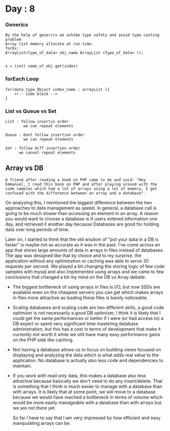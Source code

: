 # Day : 8 

### Generics        
    By the help of generics we achibe type safety and avoid type casting problem
    Array list memory allocate at run time.            
    forEx: 
    ArrayList<Type_of_data> obj_name ArrayList <Type_of_data> ();


    x = (int) name_of_obj.get(index)  
    
    
### forEach Loop

    for(data_type_Object index_name : arrayList ){
        <!-- Code block -->
    }                 

### List vs Queue vs Set        

    List : follow insertin order
            we can repeat elements   

    Queue : Dont follow insertion order
            we can repeat elements

    Set : follow diff insertion order
          we cannot repeat elements
          


## Array vs DB                  

    A friend after reading a book on PHP came to me and said: "Hey Emmanuel, I read this book on PHP and after playing around with the code samples which had a lot of arrays using a lot of memory, I got confused with the difference between an array and a database".


On analyzing this, I mentioned the biggest difference between the two approaches to data management as speed. In general, a database call is going to be much slower than accessing an element in an array. A reason you would want to choose a database is if users entered information one day, and retrieved it another day because Databases are good for holding data over long periods of time.


   Later on, I started to think that the old wisdom of "put your data in a DB is faster" is maybe not as accurate  as it was in the past.
   I've come across an app that stores large amounts of data in arrays in files instead of databases.
   The app was designed like that by choice and to my surprise, the application without any optimization or caching was able to serve 30 requests per second.
We played a bit changing the storing logic of few code samples with mysql and also implemented using arrays and we came to few conclusions that changed a bit
 my mind on the DB vs Array debate:
 * The biggest bottleneck of using arrays in files is I/O, but now SSDs are available even on the cheapest servers you can get which makes arrays in files more
 attractive as loading these files is barely noticeable.
 * Scaling databases and scaling code are two different skills, a good code optimizer is not necessarily a good DB optimizer, I think it is likely that I could
 get the same performances or better if I were (or had access to) a DB expert or spent very significant time mastering database administration, but this has a
 cost in terms of development that make it currently not worth it while we still have many easy performance gains on the PHP side like caching.
 * Not having a database allows us to focus on building views focused on displaying and analyzing the data which is what adds real value to the application.
 No database is actually also less code and dependencies to maintain.
 * If you work with read only data, this makes a database also less attractive because basically we don't need to do any insert/delete. That is something that I think is much easier to manage with a database than with arrays.
   It is likely that at some point, we will move to a database because we would have reached a bottleneck in terms of volume which would be more easily manageable with a database than with arrays but we are not there yet.

    So far I have to say that I am very impressed by how efficient and easy manipulating arrays can be.
